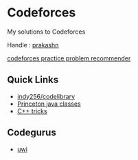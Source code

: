 # Codeforces
My solutions to Codeforces

Handle : [prakashn](http://codeforces.com/profile/prakashn)

[codeforces practice problem recommender](https://code-drills.com/profile?handles=cf%2Fprakashn+sp%2Fprakashn27)

## Quick Links
* [indy256/codelibrary](https://github.com/indy256/codelibrary/tree/master/java/src)
* [Princeton java classes](http://algs4.cs.princeton.edu/code/)
* [C++ tricks](https://www.quora.com/What-are-some-cool-C++-tricks-to-use-in-a-programming-contest)

## Codegurus
* [uwi](http://codeforces.com/profile/uwi)


